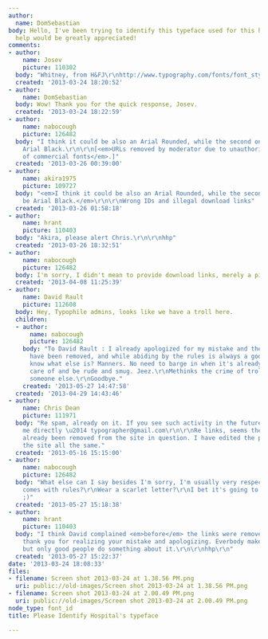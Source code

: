 ```yaml
---
author:
  name: DomSebastian
body: Hello, I've been trying to identify this typeface used for this hospital. Any
  help would be greatly appreciated!
comments:
- author:
    name: Josev
    picture: 110302
  body: "Whitney, from H&FJ\r\nhttp://www.typography.com/fonts/font_styles.php?productLineID=100026"
  created: '2013-03-24 18:20:52'
- author:
    name: DomSebastian
  body: Wow! Thank you for the quick response, Josev.
  created: '2013-03-24 18:22:59'
- author:
    name: nabocough
    picture: 126482
  body: "I think it could be also an Arial Rounded, while the second one could be
    Arial Black.\r\n\r\n[<em>URLs removed by moderator due to unauthorized downloads
    of commercial fonts</em>.]"
  created: '2013-03-26 00:39:00'
- author:
    name: akira1975
    picture: 109727
  body: "<em>I think it could be also an Arial Rounded, while the second one could
    be Arial Black.</em>\r\n\r\nWrong IDs and illegal download links"
  created: '2013-03-26 01:58:18'
- author:
    name: hrant
    picture: 110403
  body: "Akira, please alert Chris.\r\n\r\nhhp"
  created: '2013-03-26 18:32:51'
- author:
    name: nabocough
    picture: 126482
  body: I'm sorry, I didn't mean to provide download links, merely a pic of the font.
  created: '2013-04-08 11:25:39'
- author:
    name: David Rault
    picture: 112608
  body: Hey, Typophile admins, looks like we have a troll here.
  children:
  - author:
      name: nabocough
      picture: 126482
    body: "To David Rault : I already apologized for my mistake and the pages in question
      have been removed, and while abiding by the rules is always a good thing you
      know what else is? Manners. No need to barge in when it's already been taken
      care of and be rude and smug. Jeez.\r\nMethinks the crime of trolling lies on
      someone else.\r\nGoodbye."
    created: '2013-05-27 14:47:58'
  created: '2013-04-29 14:43:46'
- author:
    name: Chris Dean
    picture: 111971
  body: "Re spam, already on it. If you see such activity in the future, please email
    me directly \u2014 typographer@gmail.com\r\n\r\nRe links, seems the fonts have
    already been removed from the site in question. I have edited the post and flagged
    the site all the same."
  created: '2013-05-16 15:15:00'
- author:
    name: nabocough
    picture: 126482
  body: "What else can I say besides I'm sorry, I'm usually very respectful when it
    comes with rules?\r\nWear a scarlet letter?\r\nI bet it's going to be Helvetica.
    ;)"
  created: '2013-05-27 15:18:38'
- author:
    name: hrant
    picture: 110403
  body: "I think David complained <em>before</em> the links were removed.\r\n\r\nAnyway
    thank you for realizing your mistake and apologizing. Everbody makes mistakes,
    but only good people do something about it.\r\n\r\nhhp\r\n"
  created: '2013-05-27 15:22:37'
date: '2013-03-24 18:08:33'
files:
- filename: Screen shot 2013-03-24 at 1.38.56 PM.png
  uri: public://old-images/Screen shot 2013-03-24 at 1.38.56 PM.png
- filename: Screen shot 2013-03-24 at 2.00.49 PM.png
  uri: public://old-images/Screen shot 2013-03-24 at 2.00.49 PM.png
node_type: font_id
title: Please Identify Hospital's typeface

---
```

